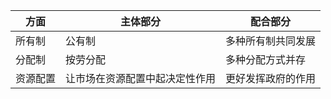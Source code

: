| 方面   | 主体部分            | 配合部分      |
| ---- | --------------- | --------- |
| 所有制  | 公有制             | 多种所有制共同发展 |
| 分配制  | 按劳分配            | 多种分配方式并存  |
| 资源配置 | 让市场在资源配置中起决定性作用 | 更好发挥政府的作用 |
